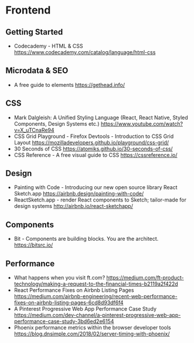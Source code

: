 # Frontend

## Getting Started

* Codecademy - HTML & CSS
  https://www.codecademy.com/catalog/language/html-css

## Microdata & SEO

* A free guide to <head> elements
  https://gethead.info/

## CSS

* Mark Dalgleish: A Unified Styling Language (React, React Native, Styled Components, Design Systems etc.)
  https://www.youtube.com/watch?v=X_uTCnaRe94
* CSS Grid Playground - Firefox Devtools - Introduction to CSS Grid Layout
  https://mozilladevelopers.github.io/playground/css-grid/
* 30 Seconds of CSS
  https://atomiks.github.io/30-seconds-of-css/
* CSS Reference - A free visual guide to CSS
  https://cssreference.io/

## Design

* Painting with Code - Introducing our new open source library React Sketch.app
  https://airbnb.design/painting-with-code/
* ReactSketch.app - render React components to Sketch; tailor-made for design systems
  http://airbnb.io/react-sketchapp/

## Components

* Bit - Components are building blocks. You are the architect.
  https://bitsrc.io/

## Performance

* What happens when you visit ft.com?
  https://medium.com/ft-product-technology/making-a-request-to-the-financial-times-b2119a2f422d
* React Performance Fixes on Airbnb Listing Pages
  https://medium.com/airbnb-engineering/recent-web-performance-fixes-on-airbnb-listing-pages-6cd8d93df6f4
* A Pinterest Progressive Web App Performance Case Study
  https://medium.com/dev-channel/a-pinterest-progressive-web-app-performance-case-study-3bd6ed2e6154
* Phoenix performance metrics within the browser developer tools
  https://blog.dnsimple.com/2018/02/server-timing-with-phoenix/
